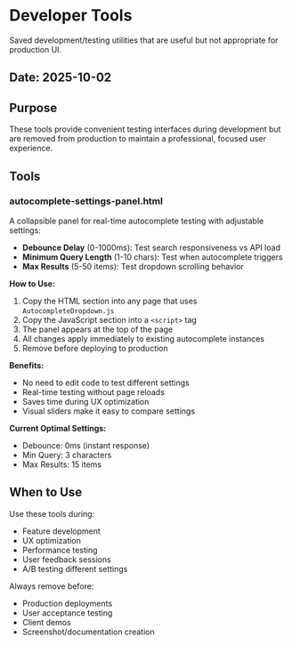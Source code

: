 # Developer Tools

Saved development/testing utilities that are useful but not appropriate for production UI.

## Date: 2025-10-02

## Purpose

These tools provide convenient testing interfaces during development but are removed from production to maintain a professional, focused user experience.

## Tools

### autocomplete-settings-panel.html

A collapsible panel for real-time autocomplete testing with adjustable settings:

- **Debounce Delay** (0-1000ms): Test search responsiveness vs API load
- **Minimum Query Length** (1-10 chars): Test when autocomplete triggers
- **Max Results** (5-50 items): Test dropdown scrolling behavior

**How to Use:**
1. Copy the HTML section into any page that uses `AutocompleteDropdown.js`
2. Copy the JavaScript section into a `<script>` tag
3. The panel appears at the top of the page
4. All changes apply immediately to existing autocomplete instances
5. Remove before deploying to production

**Benefits:**
- No need to edit code to test different settings
- Real-time testing without page reloads
- Saves time during UX optimization
- Visual sliders make it easy to compare settings

**Current Optimal Settings:**
- Debounce: 0ms (instant response)
- Min Query: 3 characters
- Max Results: 15 items

## When to Use

Use these tools during:
- Feature development
- UX optimization
- Performance testing
- User feedback sessions
- A/B testing different settings

Always remove before:
- Production deployments
- User acceptance testing
- Client demos
- Screenshot/documentation creation
